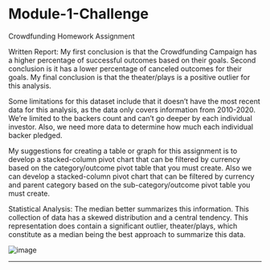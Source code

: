 # Module-1-Challenge
Crowdfunding Homework Assignment

Written Report:
My first conclusion is that the Crowdfunding Campaign has a higher percentage of successful outcomes based on their goals. 
Second conclusion is it has a lower percentage of canceled outcomes for their goals. My final conclusion is that the theater/plays is a positive outlier for this analysis. 

Some limitations for this dataset include that it doesn’t have the most recent data for this analysis, as the data only covers information from 2010-2020.  
We’re limited to the backers count and can’t go deeper by each individual investor. Also, we need more data to determine how much each individual backer pledged.

My suggestions for creating a table or graph for this assignment is to develop a stacked-column pivot chart that can be filtered by currency based on the 
category/outcome pivot table that you must create. Also we can develop a stacked-column pivot chart that can be filtered by currency and parent category 
based on the sub-category/outcome pivot table you must create.

Statistical Analysis:
The median better summarizes this information. This collection of data has a skewed distribution and a central tendency. This representation does contain a 
significant outlier, theater/plays, which constitute as a median being the best approach to summarize this data.

![image](https://github.com/allen048/Module-1-Challenge/assets/143147687/1fe3dd74-6a36-4eb2-9ae1-b64556b32fb5)

---
